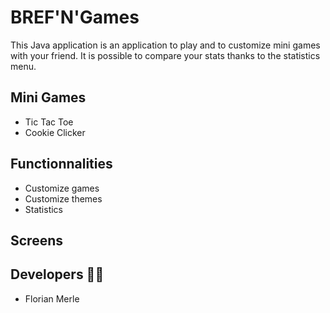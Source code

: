 # BREF'N'Games
This Java application is an application to play and to customize mini games with your friend. It is possible to compare your stats thanks to the statistics menu. 

## Mini Games
- Tic Tac Toe
- Cookie Clicker

## Functionnalities
- Customize games
- Customize themes
- Statistics

## Screens

## Developers 👨‍💻
- Florian Merle
